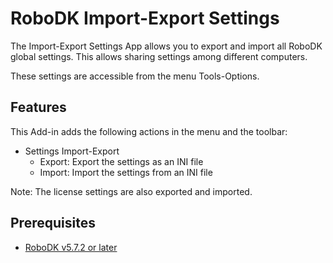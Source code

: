 # RoboDK Import-Export Settings

The Import-Export Settings App allows you to export and import all RoboDK global settings. This allows sharing settings among different computers.

These settings are accessible from the menu Tools-Options.


## Features

This Add-in adds the following actions in the menu and the toolbar:

- Settings Import-Export
    - Export: Export the settings as an INI file
    - Import: Import the settings from an INI file
	
Note: The license settings are also exported and imported.


## Prerequisites
- [RoboDK v5.7.2 or later](https://robodk.com/download)
